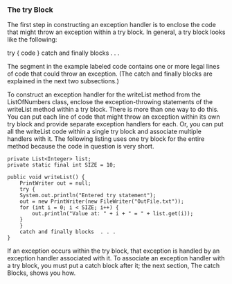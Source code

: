 ### The try Block

The first step in constructing an exception handler is to enclose the code that might throw an exception within a try block. In general, a try block looks like the following:

try {
    code
}
catch and finally blocks . . .

The segment in the example labeled code contains one or more legal lines of code that could throw an exception. (The catch and finally blocks are explained in the next two subsections.)

To construct an exception handler for the writeList method from the ListOfNumbers class, enclose the exception-throwing statements of the writeList method within a try block. There is more than one way to do this. You can put each line of code that might throw an exception within its own try block and provide separate exception handlers for each. Or, you can put all the writeList code within a single try block and associate multiple handlers with it. The following listing uses one try block for the entire method because the code in question is very short.

	private List<Integer> list;
	private static final int SIZE = 10;

	public void writeList() {
	    PrintWriter out = null;
	    try {
		System.out.println("Entered try statement");
		out = new PrintWriter(new FileWriter("OutFile.txt"));
		for (int i = 0; i < SIZE; i++) {
		    out.println("Value at: " + i + " = " + list.get(i));
		}
	    }
	    catch and finally blocks  . . .
	}

If an exception occurs within the try block, that exception is handled by an exception handler associated with it. To associate an exception handler with a try block, you must put a catch block after it; the next section, The catch Blocks, shows you how.
